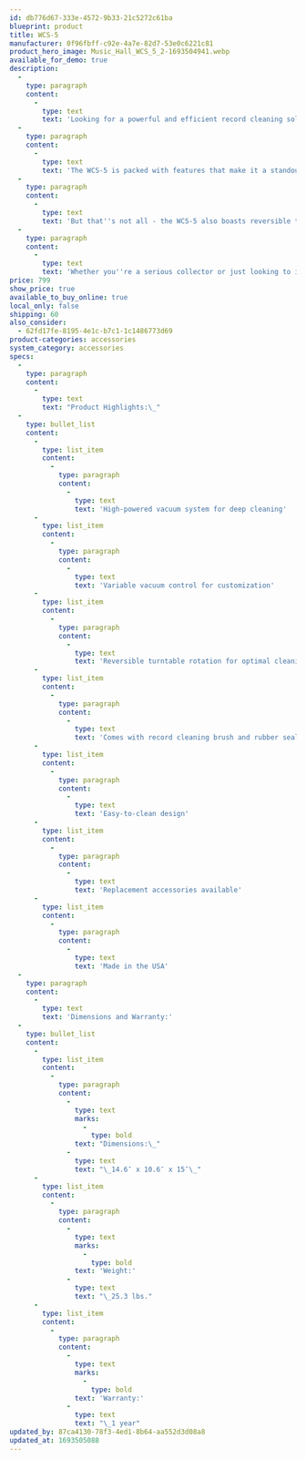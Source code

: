 ```yaml
---
id: db776d67-333e-4572-9b33-21c5272c61ba
blueprint: product
title: WCS-5
manufacturer: 0f96fbff-c92e-4a7e-82d7-53e0c6221c81
product_hero_image: Music_Hall_WCS_5_2-1693504941.webp
available_for_demo: true
description:
  -
    type: paragraph
    content:
      -
        type: text
        text: 'Looking for a powerful and efficient record cleaning solution? Look no further than the WCS-5 vacuum record cleaner, designed to meet the high standards of even the most discerning audiophiles. Built to endure, this machine features an interlocking alloy chassis that is both stunning to look at and easy to clean, ensuring it won''t warp or degrade over time like other models made of wood.'
  -
    type: paragraph
    content:
      -
        type: text
        text: 'The WCS-5 is packed with features that make it a standout choice in its class. Its high-powered vacuum system effectively removes dirt and grime from your vinyl, while also fully drying your record in a single rotation to save you time and reduce heat and static exposure. Plus, with the unique variable vacuum control, you can easily adjust the suction power to your exact needs.'
  -
    type: paragraph
    content:
      -
        type: text
        text: 'But that''s not all - the WCS-5 also boasts reversible turntable rotation, giving you the ability to clean your albums'' grooves from both directions for an even deeper clean. And with its record cleaning brush, rubber seal record clamp, stable platter supports, and easy-to-clean design, the WCS-5 is a complete package that offers exceptional value and performance.'
  -
    type: paragraph
    content:
      -
        type: text
        text: 'Whether you''re a serious collector or just looking to improve the sound quality of your vinyl, the WCS-5 vacuum record cleaner is the perfect choice. And with replacement accessories available, you can rest assured that this machine will continue to deliver outstanding results for years to come. Please note that the WCS-5 is currently only available in the USA.'
price: 799
show_price: true
available_to_buy_online: true
local_only: false
shipping: 60
also_consider:
  - 62fd17fe-8195-4e1c-b7c1-1c1486773d69
product-categories: accessories
system_category: accessories
specs:
  -
    type: paragraph
    content:
      -
        type: text
        text: "Product Highlights:\_"
  -
    type: bullet_list
    content:
      -
        type: list_item
        content:
          -
            type: paragraph
            content:
              -
                type: text
                text: 'High-powered vacuum system for deep cleaning'
      -
        type: list_item
        content:
          -
            type: paragraph
            content:
              -
                type: text
                text: 'Variable vacuum control for customization'
      -
        type: list_item
        content:
          -
            type: paragraph
            content:
              -
                type: text
                text: 'Reversible turntable rotation for optimal cleaning'
      -
        type: list_item
        content:
          -
            type: paragraph
            content:
              -
                type: text
                text: 'Comes with record cleaning brush and rubber seal clamp'
      -
        type: list_item
        content:
          -
            type: paragraph
            content:
              -
                type: text
                text: 'Easy-to-clean design'
      -
        type: list_item
        content:
          -
            type: paragraph
            content:
              -
                type: text
                text: 'Replacement accessories available'
      -
        type: list_item
        content:
          -
            type: paragraph
            content:
              -
                type: text
                text: 'Made in the USA'
  -
    type: paragraph
    content:
      -
        type: text
        text: 'Dimensions and Warranty:'
  -
    type: bullet_list
    content:
      -
        type: list_item
        content:
          -
            type: paragraph
            content:
              -
                type: text
                marks:
                  -
                    type: bold
                text: "Dimensions:\_"
              -
                type: text
                text: "\_14.6″ x 10.6″ x 15″\_"
      -
        type: list_item
        content:
          -
            type: paragraph
            content:
              -
                type: text
                marks:
                  -
                    type: bold
                text: 'Weight:'
              -
                type: text
                text: "\_25.3 lbs."
      -
        type: list_item
        content:
          -
            type: paragraph
            content:
              -
                type: text
                marks:
                  -
                    type: bold
                text: 'Warranty:'
              -
                type: text
                text: "\_1 year"
updated_by: 87ca4130-78f3-4ed1-8b64-aa552d3d08a8
updated_at: 1693505088
---
```

